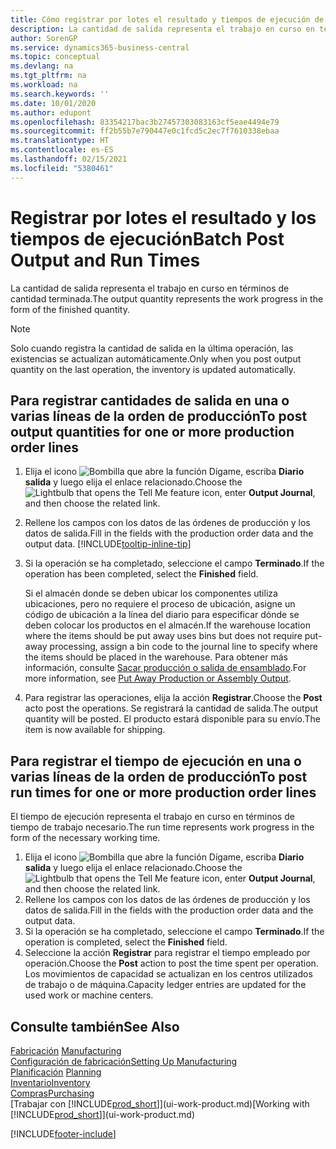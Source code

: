 ```yaml
---
title: Cómo registrar por lotes el resultado y tiempos de ejecución de producción | Documentos de Microsoft
description: La cantidad de salida representa el trabajo en curso en términos de cantidad terminada.
author: SorenGP
ms.service: dynamics365-business-central
ms.topic: conceptual
ms.devlang: na
ms.tgt_pltfrm: na
ms.workload: na
ms.search.keywords: ''
ms.date: 10/01/2020
ms.author: edupont
ms.openlocfilehash: 83354217bac3b27457303083163cf5eae4494e79
ms.sourcegitcommit: ff2b55b7e790447e0c1fcd5c2ec7f7610338ebaa
ms.translationtype: HT
ms.contentlocale: es-ES
ms.lasthandoff: 02/15/2021
ms.locfileid: "5380461"
---
```

# <a name="batch-post-output-and-run-times"></a><span data-ttu-id="a38b7-103">Registrar por lotes el resultado y los tiempos de ejecución</span><span class="sxs-lookup"><span data-stu-id="a38b7-103">Batch Post Output and Run Times</span></span>
<span data-ttu-id="a38b7-104">La cantidad de salida representa el trabajo en curso en términos de cantidad terminada.</span><span class="sxs-lookup"><span data-stu-id="a38b7-104">The output quantity represents the work progress in the form of the finished quantity.</span></span>  

> [!NOTE]
> <span data-ttu-id="a38b7-105">Solo cuando registra la cantidad de salida en la última operación, las existencias se actualizan automáticamente.</span><span class="sxs-lookup"><span data-stu-id="a38b7-105">Only when you post output quantity on the last operation, the inventory is updated automatically.</span></span>  

## <a name="to-post-output-quantities-for-one-or-more-production-order-lines"></a><span data-ttu-id="a38b7-106">Para registrar cantidades de salida en una o varias líneas de la orden de producción</span><span class="sxs-lookup"><span data-stu-id="a38b7-106">To post output quantities for one or more production order lines</span></span>
1. <span data-ttu-id="a38b7-107">Elija el icono ![Bombilla que abre la función Dígame](media/ui-search/search_small.png "Dígame qué desea hacer"), escriba **Diario salida** y luego elija el enlace relacionado.</span><span class="sxs-lookup"><span data-stu-id="a38b7-107">Choose the ![Lightbulb that opens the Tell Me feature](media/ui-search/search_small.png "Tell me what you want to do") icon, enter **Output Journal**, and then choose the related link.</span></span>  
2. <span data-ttu-id="a38b7-108">Rellene los campos con los datos de las órdenes de producción y los datos de salida.</span><span class="sxs-lookup"><span data-stu-id="a38b7-108">Fill in the fields with the production order data and the output data.</span></span> [!INCLUDE[tooltip-inline-tip](includes/tooltip-inline-tip_md.md)]
3. <span data-ttu-id="a38b7-109">Si la operación se ha completado, seleccione el campo **Terminado**.</span><span class="sxs-lookup"><span data-stu-id="a38b7-109">If the operation has been completed, select the **Finished** field.</span></span>  

    <span data-ttu-id="a38b7-110">Si el almacén donde se deben ubicar los componentes utiliza ubicaciones, pero no requiere el proceso de ubicación,  asigne un código de ubicación a la línea del diario para especificar dónde se deben colocar los productos en el almacén.</span><span class="sxs-lookup"><span data-stu-id="a38b7-110">If the warehouse location where the items should be put away uses bins but does not require put-away processing,  assign a bin code to the journal line to specify where the items should be placed in the warehouse.</span></span> <span data-ttu-id="a38b7-111">Para obtener más información, consulte [Sacar producción o salida de ensamblado](warehouse-how-to-put-away-production-output.md).</span><span class="sxs-lookup"><span data-stu-id="a38b7-111">For more information, see [Put Away Production or Assembly Output](warehouse-how-to-put-away-production-output.md).</span></span>  

4. <span data-ttu-id="a38b7-112">Para registrar las operaciones, elija la acción **Registrar**.</span><span class="sxs-lookup"><span data-stu-id="a38b7-112">Choose the **Post** acto post the operations.</span></span> <span data-ttu-id="a38b7-113">Se registrará la cantidad de salida.</span><span class="sxs-lookup"><span data-stu-id="a38b7-113">The output quantity will be posted.</span></span> <span data-ttu-id="a38b7-114">El producto estará disponible para su envío.</span><span class="sxs-lookup"><span data-stu-id="a38b7-114">The item is now available for shipping.</span></span>  

## <a name="to-post-run-times-for-one-or-more-production-order-lines"></a><span data-ttu-id="a38b7-115">Para registrar el tiempo de ejecución en una o varias líneas de la orden de producción</span><span class="sxs-lookup"><span data-stu-id="a38b7-115">To post run times for one or more production order lines</span></span>
<span data-ttu-id="a38b7-116">El tiempo de ejecución representa el trabajo en curso en términos de tiempo de trabajo necesario.</span><span class="sxs-lookup"><span data-stu-id="a38b7-116">The run time represents work progress in the form of the necessary working time.</span></span>    

1.  <span data-ttu-id="a38b7-117">Elija el icono ![Bombilla que abre la función Dígame](media/ui-search/search_small.png "Dígame qué desea hacer"), escriba **Diario salida** y luego elija el enlace relacionado.</span><span class="sxs-lookup"><span data-stu-id="a38b7-117">Choose the ![Lightbulb that opens the Tell Me feature](media/ui-search/search_small.png "Tell me what you want to do") icon, enter **Output Journal**, and then choose the related link.</span></span>  
2. <span data-ttu-id="a38b7-118">Rellene los campos con los datos de las órdenes de producción y los datos de salida.</span><span class="sxs-lookup"><span data-stu-id="a38b7-118">Fill in the fields with the production order data and the output data.</span></span>  
3.  <span data-ttu-id="a38b7-119">Si la operación se ha completado, seleccione el campo **Terminado**.</span><span class="sxs-lookup"><span data-stu-id="a38b7-119">If the operation is completed, select the **Finished** field.</span></span>  
4. <span data-ttu-id="a38b7-120">Seleccione la acción **Registrar** para registrar el tiempo empleado por operación.</span><span class="sxs-lookup"><span data-stu-id="a38b7-120">Choose the **Post** action to post the time spent per operation.</span></span> <span data-ttu-id="a38b7-121">Los movimientos de capacidad se actualizan en los centros utilizados de trabajo o de máquina.</span><span class="sxs-lookup"><span data-stu-id="a38b7-121">Capacity ledger entries are updated for the used work or machine centers.</span></span>

## <a name="see-also"></a><span data-ttu-id="a38b7-122">Consulte también</span><span class="sxs-lookup"><span data-stu-id="a38b7-122">See Also</span></span>  
<span data-ttu-id="a38b7-123">[Fabricación](production-manage-manufacturing.md)  </span><span class="sxs-lookup"><span data-stu-id="a38b7-123">[Manufacturing](production-manage-manufacturing.md)  </span></span>  
[<span data-ttu-id="a38b7-124">Configuración de fabricación</span><span class="sxs-lookup"><span data-stu-id="a38b7-124">Setting Up Manufacturing</span></span>](production-configure-production-processes.md)  
<span data-ttu-id="a38b7-125">[Planificación](production-planning.md)    </span><span class="sxs-lookup"><span data-stu-id="a38b7-125">[Planning](production-planning.md)    </span></span>  
[<span data-ttu-id="a38b7-126">Inventario</span><span class="sxs-lookup"><span data-stu-id="a38b7-126">Inventory</span></span>](inventory-manage-inventory.md)  
[<span data-ttu-id="a38b7-127">Compras</span><span class="sxs-lookup"><span data-stu-id="a38b7-127">Purchasing</span></span>](purchasing-manage-purchasing.md)  
<span data-ttu-id="a38b7-128">[Trabajar con [!INCLUDE[prod_short](includes/prod_short.md)]](ui-work-product.md)</span><span class="sxs-lookup"><span data-stu-id="a38b7-128">[Working with [!INCLUDE[prod_short](includes/prod_short.md)]](ui-work-product.md)</span></span>


[!INCLUDE[footer-include](includes/footer-banner.md)]